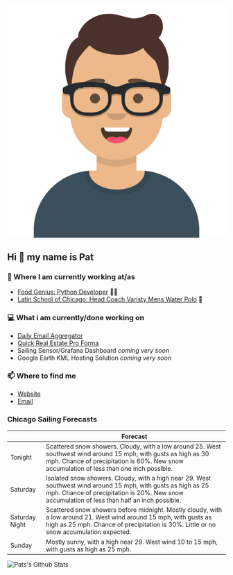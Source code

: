 [![Social banner for p-j-falconer](https://raw.githubusercontent.com/P-J-FALCONER/P-J-FALCONER/master/assets/avataaars.svg)](https://patfalconer.com/)
## Hi :wave: my name is Pat

### 💼 Where I am currently working at/as
- [Food Genius: Python Developer](https://getfoodgenius.com/) 🍔🐍
- [Latin School of Chicago: Head Coach Varisty Mens Water Polo](https://www.latinschool.org/) 🤽


### 💻 What i am currently/done working on
 - [Daily Email Aggregator](https://github.com/P-J-FALCONER/dott_daily_mail)
 - [Quick Real Estate Pro Forma](https://github.com/P-J-FALCONER/henry)
 - Sailing Sensor/Grafana Dashboard *coming very soon*
 - Google Earth KML Hosting Solution *coming very soon*

### 📫 Where to find me
 - [Website](https://patfalconer.com/)
 - [Email](mailto:patrick.j.falconer@gmail.com)


### Chicago Sailing Forecasts
|   | Forecast  |
|---|---|
| Tonight | Scattered snow showers. Cloudy, with a low around 25. West southwest wind around 15 mph, with gusts as high as 30 mph. Chance of precipitation is 60%. New snow accumulation of less than one inch possible. |
| Saturday | Isolated snow showers. Cloudy, with a high near 29. West southwest wind around 15 mph, with gusts as high as 25 mph. Chance of precipitation is 20%. New snow accumulation of less than half an inch possible. |
| Saturday Night | Scattered snow showers before midnight. Mostly cloudy, with a low around 21. West wind around 15 mph, with gusts as high as 25 mph. Chance of precipitation is 30%. Little or no snow accumulation expected. |
| Sunday | Mostly sunny, with a high near 29. West wind 10 to 15 mph, with gusts as high as 25 mph. |

![Pats's Github Stats](https://github-readme-stats.vercel.app/api?username=p-j-falconer&show_icons=true&theme=radical)
